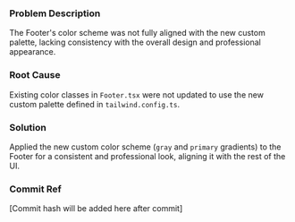 ### Problem Description
The Footer's color scheme was not fully aligned with the new custom palette, lacking consistency with the overall design and professional appearance.

### Root Cause
Existing color classes in `Footer.tsx` were not updated to use the new custom palette defined in `tailwind.config.ts`.

### Solution
Applied the new custom color scheme (`gray` and `primary` gradients) to the Footer for a consistent and professional look, aligning it with the rest of the UI.

### Commit Ref
[Commit hash will be added here after commit]
